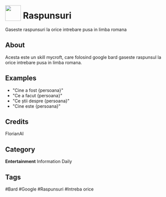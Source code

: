 # <img src="https://raw.githack.com/FortAwesome/Font-Awesome/master/svgs/solid/robot.svg" card_color="#22A7F0" width="50" height="50" style="vertical-align:bottom"/> Raspunsuri
Gaseste raspunsuri la orice intrebare pusa in limba romana

## About
Acesta este un skill mycroft, care folosind google bard gaseste raspunsul la orice intrebare pusa in limba romana.

## Examples
* "Cine a fost {persoana}"
* "Ce a facut {persoana}"
* "Ce știi despre {persoana}"
* "Cine este {persoana}"

## Credits
FlorianAI

## Category
**Entertainment**
Information
Daily

## Tags
#Bard
#Google
#Raspunsuri
#Intreba orice

